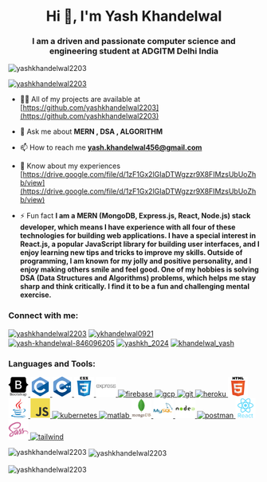<h1 align="center">Hi 👋, I'm Yash Khandelwal</h1>
<h3 align="center">I am a driven and passionate computer science and engineering student at ADGITM Delhi India</h3>

<p align="left"> <img src="https://komarev.com/ghpvc/?username=yashkhandelwal2203&label=Profile%20views&color=0e75b6&style=flat" alt="yashkhandelwal2203" /> </p>

<p align="left"> <a href="https://github.com/ryo-ma/github-profile-trophy"><img src="https://github-profile-trophy.vercel.app/?username=yashkhandelwal2203" alt="yashkhandelwal2203" /></a> </p>

- 👨‍💻 All of my projects are available at [https://github.com/yashkhandelwal2203](https://github.com/yashkhandelwal2203)

- 💬 Ask me about **MERN , DSA , ALGORITHM**

- 📫 How to reach me **yash.khandelwal456@gmail.com**

- 📄 Know about my experiences [https://drive.google.com/file/d/1zF1Gx2lGIaDTWgzzr9X8FIMzsUbUoZhb/view](https://drive.google.com/file/d/1zF1Gx2lGIaDTWgzzr9X8FIMzsUbUoZhb/view)

- ⚡ Fun fact **I am a MERN (MongoDB, Express.js, React, Node.js) stack developer, which means I have experience with all four of these technologies for building web applications. I have a special interest in React.js, a popular JavaScript library for building user interfaces, and I enjoy learning new tips and tricks to improve my skills. Outside of programming, I am known for my jolly and positive personality, and I enjoy making others smile and feel good. One of my hobbies is solving DSA (Data Structures and Algorithms) problems, which helps me stay sharp and think critically. I find it to be a fun and challenging mental exercise.**

<h3 align="left">Connect with me:</h3>
<p align="left">
<a href="https://dev.to/yashkhandelwal2203" target="blank"><img align="center" src="https://raw.githubusercontent.com/rahuldkjain/github-profile-readme-generator/master/src/images/icons/Social/devto.svg" alt="yashkhandelwal2203" height="30" width="40" /></a>
<a href="https://twitter.com/ykhandelwal0921" target="blank"><img align="center" src="https://raw.githubusercontent.com/rahuldkjain/github-profile-readme-generator/master/src/images/icons/Social/twitter.svg" alt="ykhandelwal0921" height="30" width="40" /></a>
<a href="https://linkedin.com/in/yash-khandelwal-846096205" target="blank"><img align="center" src="https://raw.githubusercontent.com/rahuldkjain/github-profile-readme-generator/master/src/images/icons/Social/linked-in-alt.svg" alt="yash-khandelwal-846096205" height="30" width="40" /></a>
<a href="https://www.codechef.com/users/yashkh_2024" target="blank"><img align="center" src="https://cdn.jsdelivr.net/npm/simple-icons@3.1.0/icons/codechef.svg" alt="yashkh_2024" height="30" width="40" /></a>
<a href="https://www.leetcode.com/khandelwal_yash" target="blank"><img align="center" src="https://raw.githubusercontent.com/rahuldkjain/github-profile-readme-generator/master/src/images/icons/Social/leet-code.svg" alt="khandelwal_yash" height="30" width="40" /></a>
</p>

<h3 align="left">Languages and Tools:</h3>
<p align="left"> <a href="https://getbootstrap.com" target="_blank" rel="noreferrer"> <img src="https://raw.githubusercontent.com/devicons/devicon/master/icons/bootstrap/bootstrap-plain-wordmark.svg" alt="bootstrap" width="40" height="40"/> </a> <a href="https://www.cprogramming.com/" target="_blank" rel="noreferrer"> <img src="https://raw.githubusercontent.com/devicons/devicon/master/icons/c/c-original.svg" alt="c" width="40" height="40"/> </a> <a href="https://www.w3schools.com/cpp/" target="_blank" rel="noreferrer"> <img src="https://raw.githubusercontent.com/devicons/devicon/master/icons/cplusplus/cplusplus-original.svg" alt="cplusplus" width="40" height="40"/> </a> <a href="https://www.w3schools.com/css/" target="_blank" rel="noreferrer"> <img src="https://raw.githubusercontent.com/devicons/devicon/master/icons/css3/css3-original-wordmark.svg" alt="css3" width="40" height="40"/> </a> <a href="https://expressjs.com" target="_blank" rel="noreferrer"> <img src="https://raw.githubusercontent.com/devicons/devicon/master/icons/express/express-original-wordmark.svg" alt="express" width="40" height="40"/> </a> <a href="https://firebase.google.com/" target="_blank" rel="noreferrer"> <img src="https://www.vectorlogo.zone/logos/firebase/firebase-icon.svg" alt="firebase" width="40" height="40"/> </a> <a href="https://cloud.google.com" target="_blank" rel="noreferrer"> <img src="https://www.vectorlogo.zone/logos/google_cloud/google_cloud-icon.svg" alt="gcp" width="40" height="40"/> </a> <a href="https://git-scm.com/" target="_blank" rel="noreferrer"> <img src="https://www.vectorlogo.zone/logos/git-scm/git-scm-icon.svg" alt="git" width="40" height="40"/> </a> <a href="https://heroku.com" target="_blank" rel="noreferrer"> <img src="https://www.vectorlogo.zone/logos/heroku/heroku-icon.svg" alt="heroku" width="40" height="40"/> </a> <a href="https://www.w3.org/html/" target="_blank" rel="noreferrer"> <img src="https://raw.githubusercontent.com/devicons/devicon/master/icons/html5/html5-original-wordmark.svg" alt="html5" width="40" height="40"/> </a> <a href="https://www.java.com" target="_blank" rel="noreferrer"> <img src="https://raw.githubusercontent.com/devicons/devicon/master/icons/java/java-original.svg" alt="java" width="40" height="40"/> </a> <a href="https://developer.mozilla.org/en-US/docs/Web/JavaScript" target="_blank" rel="noreferrer"> <img src="https://raw.githubusercontent.com/devicons/devicon/master/icons/javascript/javascript-original.svg" alt="javascript" width="40" height="40"/> </a> <a href="https://kubernetes.io" target="_blank" rel="noreferrer"> <img src="https://www.vectorlogo.zone/logos/kubernetes/kubernetes-icon.svg" alt="kubernetes" width="40" height="40"/> </a> <a href="https://www.mathworks.com/" target="_blank" rel="noreferrer"> <img src="https://upload.wikimedia.org/wikipedia/commons/2/21/Matlab_Logo.png" alt="matlab" width="40" height="40"/> </a> <a href="https://www.mongodb.com/" target="_blank" rel="noreferrer"> <img src="https://raw.githubusercontent.com/devicons/devicon/master/icons/mongodb/mongodb-original-wordmark.svg" alt="mongodb" width="40" height="40"/> </a> <a href="https://www.mysql.com/" target="_blank" rel="noreferrer"> <img src="https://raw.githubusercontent.com/devicons/devicon/master/icons/mysql/mysql-original-wordmark.svg" alt="mysql" width="40" height="40"/> </a> <a href="https://nodejs.org" target="_blank" rel="noreferrer"> <img src="https://raw.githubusercontent.com/devicons/devicon/master/icons/nodejs/nodejs-original-wordmark.svg" alt="nodejs" width="40" height="40"/> </a> <a href="https://postman.com" target="_blank" rel="noreferrer"> <img src="https://www.vectorlogo.zone/logos/getpostman/getpostman-icon.svg" alt="postman" width="40" height="40"/> </a> <a href="https://reactjs.org/" target="_blank" rel="noreferrer"> <img src="https://raw.githubusercontent.com/devicons/devicon/master/icons/react/react-original-wordmark.svg" alt="react" width="40" height="40"/> </a> <a href="https://sass-lang.com" target="_blank" rel="noreferrer"> <img src="https://raw.githubusercontent.com/devicons/devicon/master/icons/sass/sass-original.svg" alt="sass" width="40" height="40"/> </a> <a href="https://tailwindcss.com/" target="_blank" rel="noreferrer"> <img src="https://www.vectorlogo.zone/logos/tailwindcss/tailwindcss-icon.svg" alt="tailwind" width="40" height="40"/> </a> </p>

<p><img align="left" src="https://github-readme-stats.vercel.app/api/top-langs?username=yashkhandelwal2203&show_icons=true&locale=en&layout=compact" alt="yashkhandelwal2203" /></p>

<p>&nbsp;<img align="center" src="https://github-readme-stats.vercel.app/api?username=yashkhandelwal2203&show_icons=true&locale=en" alt="yashkhandelwal2203" /></p>

<p><img align="center" src="https://github-readme-streak-stats.herokuapp.com/?user=yashkhandelwal2203&" alt="yashkhandelwal2203" /></p>
